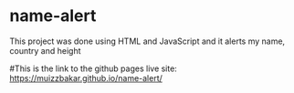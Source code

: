 # name-alert  
This project was done using HTML and JavaScript and it alerts my name, country and height

#This is the link to the github pages live site: https://muizzbakar.github.io/name-alert/
